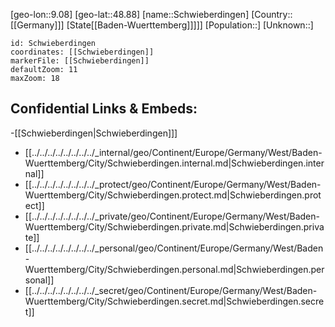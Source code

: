 ﻿---
location: [48.88,9.08]
mapzoom: [7,12] 
mapmarker: city 
type: City
tags:
- geo/City


SpocWebEntityId: 34120
isDeleted: false
confidential: public

---
[geo-lon::9.08]
[geo-lat::48.88]
[name::Schwieberdingen]
[Country::[[Germany]]]
[State[[Baden-Wuerttemberg]]]]]
[Population::]
[Unknown::]


```leaflet
id: Schwieberdingen
coordinates: [[Schwieberdingen]]
markerFile: [[Schwieberdingen]]
defaultZoom: 11 
maxZoom: 18
```


## Confidential Links & Embeds: 
-[[Schwieberdingen|Schwieberdingen]]] 
- [[../../../../../../../../_internal/geo/Continent/Europe/Germany/West/Baden-Wuerttemberg/City/Schwieberdingen.internal.md|Schwieberdingen.internal]] 
- [[../../../../../../../../_protect/geo/Continent/Europe/Germany/West/Baden-Wuerttemberg/City/Schwieberdingen.protect.md|Schwieberdingen.protect]] 
- [[../../../../../../../../_private/geo/Continent/Europe/Germany/West/Baden-Wuerttemberg/City/Schwieberdingen.private.md|Schwieberdingen.private]] 
- [[../../../../../../../../_personal/geo/Continent/Europe/Germany/West/Baden-Wuerttemberg/City/Schwieberdingen.personal.md|Schwieberdingen.personal]] 
- [[../../../../../../../../_secret/geo/Continent/Europe/Germany/West/Baden-Wuerttemberg/City/Schwieberdingen.secret.md|Schwieberdingen.secret]] 
